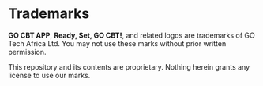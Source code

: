 # Trademarks

**GO CBT APP**, **Ready, Set, GO CBT!**, and related logos are trademarks of GO Tech Africa Ltd.
You may not use these marks without prior written permission.

This repository and its contents are proprietary. Nothing herein grants any license to use our marks.
